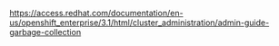 https://access.redhat.com/documentation/en-us/openshift_enterprise/3.1/html/cluster_administration/admin-guide-garbage-collection
